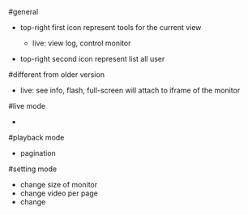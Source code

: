 #general

- top-right first icon represent tools for the current view
    + live: view log, control monitor

- top-right second icon represent list all user

#different from older version
- live: see info, flash, full-screen will attach to iframe of the monitor

#live mode

- 

#playback mode

- pagination

#setting mode
- change size of monitor
- change video per page
- change 